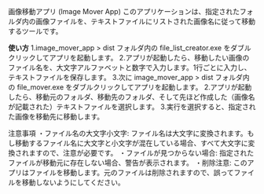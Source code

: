 
画像移動アプリ (Image Mover App)
このアプリケーションは、指定されたフォルダ内の画像ファイルを、テキストファイルにリストされた画像名に従って移動するツールです。

**使い方**
1.image_mover_app > dist フォルダ内の file_list_creator.exe をダブルクリックしてアプリを起動します。
2.アプリが起動したら、移動したい画像のファイル名を、大文字アルファベットと数字で入力します。1行ごとに入力し、テキストファイルを保存します。
3.次に image_mover_app > dist フォルダ内の file_mover.exe をダブルクリックしてアプリを起動します。
2.アプリが起動したら、移動元のフォルダ、移動先のフォルダ、そして先ほど作成した（画像名が記載された）テキストファイルを選択します。
3.実行を選択すると、指定された画像を移動先に移動します。

注意事項
・ファイル名の大文字小文字: ファイル名は大文字に変換されます。もし移動するファイル名に大文字と小文字が混在している場合、すべて大文字に変換されますので、注意が必要です。
・ファイルが見つからない場合: 指定されたファイルが移動元に存在しない場合、警告が表示されます。
・削除注意: このアプリはファイルを移動します。元のファイルは削除されますので、誤ってファイルを移動しないようにしてください。

